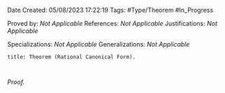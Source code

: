 <div class="topSpace"></div>

Date Created: 05/08/2023 17:22:19
Tags: #Type/Theorem #In_Progress

Proved by: <i>Not Applicable</i>
References: <i>Not Applicable</i>
Justifications: <i>Not Applicable</i>

Specializations: <i>Not Applicable</i>
Generalizations: <i>Not Applicable</i>

``` ad-Theorem
title: Theorem (Rational Canonical Form).



```

<i>Proof.</i> 
